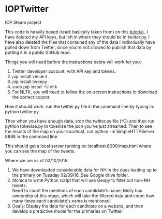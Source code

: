 # IOPTwitter
IOP Steam project

This code is heavily based (read: basically taken from) on this <a href="http://marcobonzanini.com/2015/03/02/mining-twitter-data-with-python-part-1/">tutorial </a>.
I have deleted my API keys, but left in where they should be in twitter.py. I have also deleted the files that contained any of the data I individually have pulled down from Twitter, since you're not allowed to publish that data by putting it in a public GitHub repo.

Things you will need before the instructions below will work for you:
<ol>
<li> Twitter developer account, with API key and tokens. </li>
<li> pip install vincent </li>
<li> pip install tweepy </li>
<li> sudo pip install -U nltk </li>
<li> For NLTK, you will need to follow the on-screen instructions to download the correct copora. </li>
</ol>


How it should work: run the twitter.py file in the command line by typing in: python twitter.py

Then when you have enough data, stop the twitter.py file (^C) and then run python tokenise.py to tokenise the json you've just streamed. Then to see the results of the map on your localhost, run python -m SimpleHTTPServer 8888 in the command line.

This should get a local server running on localhost:8000/map.html where you can see the map of the tweets.

Where we are as of 02/10/2016:
<ol>
<li> We have downloaded considerable data for NH in the days leading up to the primary on Tuesday 02/09/16. See Google drive folder.</li>
<li> Monica to write Python script that will use Geopy to filter out non-NH tweets.</li
<li> Need to count the mentions of each candidate's name; Molly has ownership of this stage, which will take the filtered data and count how many times each candidate's name is mentioned.</li>
<li> Goals: Display the data for each candidate on a website, and then develop a predictive model for the primaries on Twitter.</li>

